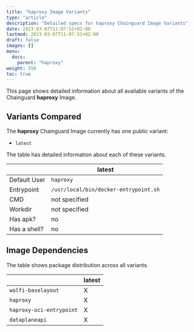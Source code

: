 ```yaml
---
title: "haproxy Image Variants"
type: "article"
description: "Detailed specs for haproxy Chainguard Image Variants"
date: 2023-03-07T11:07:52+02:00
lastmod: 2023-03-07T11:07:52+02:00
draft: false
images: []
menu:
  docs:
    parent: "haproxy"
weight: 550
toc: true
---
```


This page shows detailed information about all available variants of the Chainguard **haproxy** Image.

## Variants Compared
The **haproxy** Chainguard Image currently has one public variant: 

- `latest`

The table has detailed information about each of these variants.

|              | latest                                |
|--------------|---------------------------------------|
| Default User | `haproxy`                             |
| Entrypoint   | `/usr/local/bin/docker-entrypoint.sh` |
| CMD          | not specified                         |
| Workdir      | not specified                         |
| Has apk?     | no                                    |
| Has a shell? | no                                    |

## Image Dependencies
The table shows package distribution across all variants.

|                          | latest |
|--------------------------|--------|
| `wolfi-baselayout`       | X      |
| `haproxy`                | X      |
| `haproxy-oci-entrypoint` | X      |
| `dataplaneapi`           | X      |

